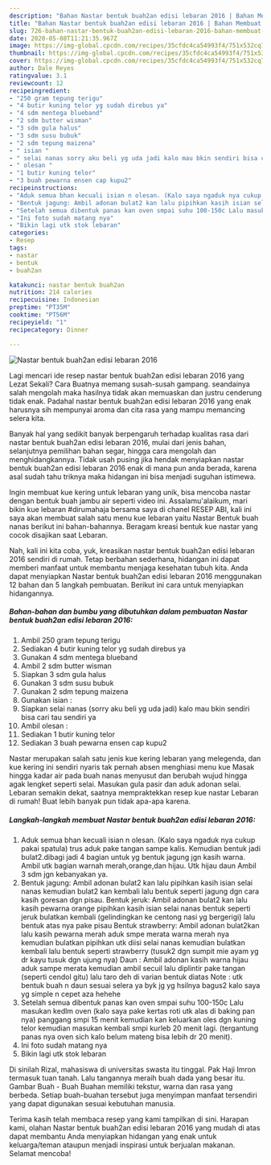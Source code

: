 ```yaml
---
description: "Bahan Nastar bentuk buah2an edisi lebaran 2016 | Bahan Membuat Nastar bentuk buah2an edisi lebaran 2016 Yang Lezat Sekali"
title: "Bahan Nastar bentuk buah2an edisi lebaran 2016 | Bahan Membuat Nastar bentuk buah2an edisi lebaran 2016 Yang Lezat Sekali"
slug: 726-bahan-nastar-bentuk-buah2an-edisi-lebaran-2016-bahan-membuat-nastar-bentuk-buah2an-edisi-lebaran-2016-yang-lezat-sekali
date: 2020-05-08T11:21:35.967Z
image: https://img-global.cpcdn.com/recipes/35cfdc4ca54993f4/751x532cq70/nastar-bentuk-buah2an-edisi-lebaran-2016-foto-resep-utama.jpg
thumbnail: https://img-global.cpcdn.com/recipes/35cfdc4ca54993f4/751x532cq70/nastar-bentuk-buah2an-edisi-lebaran-2016-foto-resep-utama.jpg
cover: https://img-global.cpcdn.com/recipes/35cfdc4ca54993f4/751x532cq70/nastar-bentuk-buah2an-edisi-lebaran-2016-foto-resep-utama.jpg
author: Dale Reyes
ratingvalue: 3.1
reviewcount: 12
recipeingredient:
- "250 gram tepung terigu"
- "4 butir kuning telor yg sudah direbus ya"
- "4 sdm mentega blueband"
- "2 sdm butter wisman"
- "3 sdm gula halus"
- "3 sdm susu bubuk"
- "2 sdm tepung maizena"
- " isian "
- " selai nanas sorry aku beli yg uda jadi kalo mau bkin sendiri bisa cari tau sendiri ya"
- " olesan "
- "1 butir kuning telor"
- "3 buah pewarna ensen cap kupu2"
recipeinstructions:
- "Aduk semua bhan kecuali isian n olesan. (Kalo saya ngaduk nya cukup pakai spatula) trus aduk pake tangan sampe kalis. Kemudian bentuk jadi bulat2.dibagi jadi 4 bagian untuk yg bentuk jagung jgn kasih warna. Ambil utk bagian warnah merah,orange,dan hijau. Utk hijau daun Ambil 3 sdm jgn kebanyakan ya."
- "Bentuk jagung: Ambil adonan bulat2 kan lalu pipihkan kasih isian selai nanas kemudian bulat2 kan kembali lalu bentuk seperti jagung dgn cara kasih goresan dgn pisau. Bentuk jeruk: Ambil adonan bulat2 kan lalu kasih pewarna orange pipihkan kasih isian selai nanas bentuk seperti jeruk bulatkan kembali (gelindingkan ke centong nasi yg bergerigi) lalu bentuk atas nya pake pisau Bentuk strawberry: Ambil adonan bulat2kan lalu kasih pewarna merah aduk smpe merata warna merah nya kemudian bulatkan pipihkan utk diisi selai nanas kemudian bulatkan kembali lalu bentuk seperti strawberry (tusuk2 dgn sumpit mie ayam yg dr kayu tusuk dgn ujung nya) Daun : Ambil adonan kasih warna hijau aduk sampe merata kemudian ambil secuil lalu diplintir pake tangan (seperti cendol gitu) lalu taro deh di varian bentuk diatas Note : utk bentuk buah n daun sesuai selera ya byk jg yg hsilnya bagus2 kalo saya yg simple n cepet aza hehehe"
- "Setelah semua dibentuk panas kan oven smpai suhu 100-150c Lalu masukan kedlm oven (kalo saya pake kertas roti utk alas di baking pan nya) panggang smpi 15 menit kemudian kan keluarkan oles dgn kuning telor kemudian masukan kembali smpi kurleb 20 menit lagi. (tergantung panas nya oven sich kalo belum mateng bisa lebih dr 20 menit)."
- "Ini foto sudah matang nya"
- "Bikin lagi utk stok lebaran"
categories:
- Resep
tags:
- nastar
- bentuk
- buah2an

katakunci: nastar bentuk buah2an 
nutrition: 214 calories
recipecuisine: Indonesian
preptime: "PT35M"
cooktime: "PT56M"
recipeyield: "1"
recipecategory: Dinner

---
```



![Nastar bentuk buah2an edisi lebaran 2016](https://img-global.cpcdn.com/recipes/35cfdc4ca54993f4/751x532cq70/nastar-bentuk-buah2an-edisi-lebaran-2016-foto-resep-utama.jpg)

Lagi mencari ide resep nastar bentuk buah2an edisi lebaran 2016 yang Lezat Sekali? Cara Buatnya memang susah-susah gampang. seandainya salah mengolah maka hasilnya tidak akan memuaskan dan justru cenderung tidak enak. Padahal nastar bentuk buah2an edisi lebaran 2016 yang enak harusnya sih mempunyai aroma dan cita rasa yang mampu memancing selera kita.

Banyak hal yang sedikit banyak berpengaruh terhadap kualitas rasa dari nastar bentuk buah2an edisi lebaran 2016, mulai dari jenis bahan, selanjutnya pemilihan bahan segar, hingga cara mengolah dan menghidangkannya. Tidak usah pusing jika hendak menyiapkan nastar bentuk buah2an edisi lebaran 2016 enak di mana pun anda berada, karena asal sudah tahu triknya maka hidangan ini bisa menjadi suguhan istimewa.

Ingin membuat kue kering untuk lebaran yang unik, bisa mencoba nastar dengan bentuk buah jambu air seperti video ini. Assalamu&#39;alaikum, mari bikin kue lebaran #dirumahaja bersama saya di chanel RESEP ABI, kali ini saya akan membuat salah satu menu kue lebaran yaitu Nastar Bentuk buah nanas berikut ini bahan-bahannya. Beragam kreasi bentuk kue nastar yang cocok disajikan saat Lebaran.


Nah, kali ini kita coba, yuk, kreasikan nastar bentuk buah2an edisi lebaran 2016 sendiri di rumah. Tetap berbahan sederhana, hidangan ini dapat memberi manfaat untuk membantu menjaga kesehatan tubuh kita. Anda dapat menyiapkan Nastar bentuk buah2an edisi lebaran 2016 menggunakan 12 bahan dan 5 langkah pembuatan. Berikut ini cara untuk menyiapkan hidangannya.

<!--inarticleads1-->

##### Bahan-bahan dan bumbu yang dibutuhkan dalam pembuatan Nastar bentuk buah2an edisi lebaran 2016:

1. Ambil 250 gram tepung terigu
1. Sediakan 4 butir kuning telor yg sudah direbus ya
1. Gunakan 4 sdm mentega blueband
1. Ambil 2 sdm butter wisman
1. Siapkan 3 sdm gula halus
1. Gunakan 3 sdm susu bubuk
1. Gunakan 2 sdm tepung maizena
1. Gunakan  isian :
1. Siapkan  selai nanas (sorry aku beli yg uda jadi) kalo mau bkin sendiri bisa cari tau sendiri ya
1. Ambil  olesan :
1. Sediakan 1 butir kuning telor
1. Sediakan 3 buah pewarna ensen cap kupu2


Nastar merupakan salah satu jenis kue kering lebaran yang melegenda, dan kue kering ini sendiri nyaris tak pernah absen menghiasi menu kue Masak hingga kadar air pada buah nanas menyusut dan berubah wujud hingga agak lengket seperti selai. Masukan gula pasir dan aduk adonan selai. Lebaran semakin dekat, saatnya mempraktekkan resep kue nastar Lebaran di rumah! Buat lebih banyak pun tidak apa-apa karena. 

<!--inarticleads2-->

##### Langkah-langkah membuat Nastar bentuk buah2an edisi lebaran 2016:

1. Aduk semua bhan kecuali isian n olesan. (Kalo saya ngaduk nya cukup pakai spatula) trus aduk pake tangan sampe kalis. Kemudian bentuk jadi bulat2.dibagi jadi 4 bagian untuk yg bentuk jagung jgn kasih warna. Ambil utk bagian warnah merah,orange,dan hijau. Utk hijau daun Ambil 3 sdm jgn kebanyakan ya.
1. Bentuk jagung: Ambil adonan bulat2 kan lalu pipihkan kasih isian selai nanas kemudian bulat2 kan kembali lalu bentuk seperti jagung dgn cara kasih goresan dgn pisau. Bentuk jeruk: Ambil adonan bulat2 kan lalu kasih pewarna orange pipihkan kasih isian selai nanas bentuk seperti jeruk bulatkan kembali (gelindingkan ke centong nasi yg bergerigi) lalu bentuk atas nya pake pisau Bentuk strawberry: Ambil adonan bulat2kan lalu kasih pewarna merah aduk smpe merata warna merah nya kemudian bulatkan pipihkan utk diisi selai nanas kemudian bulatkan kembali lalu bentuk seperti strawberry (tusuk2 dgn sumpit mie ayam yg dr kayu tusuk dgn ujung nya) Daun : Ambil adonan kasih warna hijau aduk sampe merata kemudian ambil secuil lalu diplintir pake tangan (seperti cendol gitu) lalu taro deh di varian bentuk diatas Note : utk bentuk buah n daun sesuai selera ya byk jg yg hsilnya bagus2 kalo saya yg simple n cepet aza hehehe
1. Setelah semua dibentuk panas kan oven smpai suhu 100-150c Lalu masukan kedlm oven (kalo saya pake kertas roti utk alas di baking pan nya) panggang smpi 15 menit kemudian kan keluarkan oles dgn kuning telor kemudian masukan kembali smpi kurleb 20 menit lagi. (tergantung panas nya oven sich kalo belum mateng bisa lebih dr 20 menit).
1. Ini foto sudah matang nya
1. Bikin lagi utk stok lebaran


Di sinilah Rizal, mahasiswa di universitas swasta itu tinggal. Pak Haji Imron termasuk tuan tanah. Lalu tangannya meraih buah dada yang besar itu. Gambar Buah - Buah Buahan memiliki tekstur, warna dan rasa yang berbeda. Setiap buah-buahan tersebut juga menyimpan manfaat tersendiri yang dapat digunakan sesuai kebutuhan manusia. 

Terima kasih telah membaca resep yang kami tampilkan di sini. Harapan kami, olahan Nastar bentuk buah2an edisi lebaran 2016 yang mudah di atas dapat membantu Anda menyiapkan hidangan yang enak untuk keluarga/teman ataupun menjadi inspirasi untuk berjualan makanan. Selamat mencoba!
